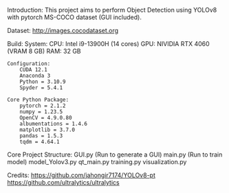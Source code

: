 Introduction:
	This project aims to perform Object Detection using YOLOv8 with pytorch MS-COCO dataset (GUI included).

Dataset: 
	http://images.cocodataset.org


Build: 
	System:
		CPU: Intel i9-13900H (14 cores)
		GPU: NIVIDIA RTX 4060 (VRAM 8 GB)
		RAM: 32 GB

	Configuration:
		CUDA 12.1
		Anaconda 3
		Python = 3.10.9
		Spyder = 5.4.1
		
	Core Python Package:
		pytorch = 2.1.2
		numpy = 1.23.5
		OpenCV = 4.9.0.80
		albumentations = 1.4.6
		matplotlib = 3.7.0
		pandas = 1.5.3
		tqdm = 4.64.1


Core Project Structure:
	GUI.py (Run to generate a GUI)
	main.py (Run to train model)
	model_Yolov3.py
	qt_main.py
	training.py
	visualization.py


Credits:
	https://github.com/jahongir7174/YOLOv8-pt
	https://github.com/ultralytics/ultralytics


	